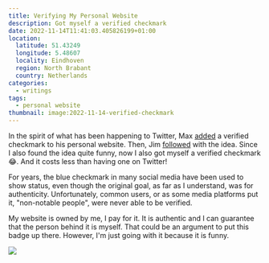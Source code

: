 ```yaml
---
title: Verifying My Personal Website
description: Got myself a verified checkmark
date: 2022-11-14T11:41:03.405826199+01:00
location:
  latitude: 51.43249
  longitude: 5.48607
  locality: Eindhoven
  region: North Brabant
  country: Netherlands
categories:
  - writings
tags:
  - personal website
thumbnail: image:2022-11-14-verified-checkmark
---
```


In the spirit of what has been happening to Twitter, Max [added](https://twitter.com/mxbck/status/1590809274808147990) a verified checkmark to his personal website. Then, Jim [followed](https://blog.jim-nielsen.com/2022/verified-personal-website/) with the idea. Since I also found the idea quite funny, now I also got myself a verified checkmark 😂. And it costs less than having one on Twitter!

For years, the blue checkmark in many social media have been used to show status, even though the original goal, as far as I understand, was for authenticity. Unfortunately, common users, or as some media platforms put it, "non-notable people", were never able to be verified.

My website is owned by me, I pay for it. It is authentic and I can guarantee that the person behind it is myself. That could be an argument to put this badge up there. However, I'm just going with it because it is funny.

![](image:2022-11-14-verified-checkmark)
